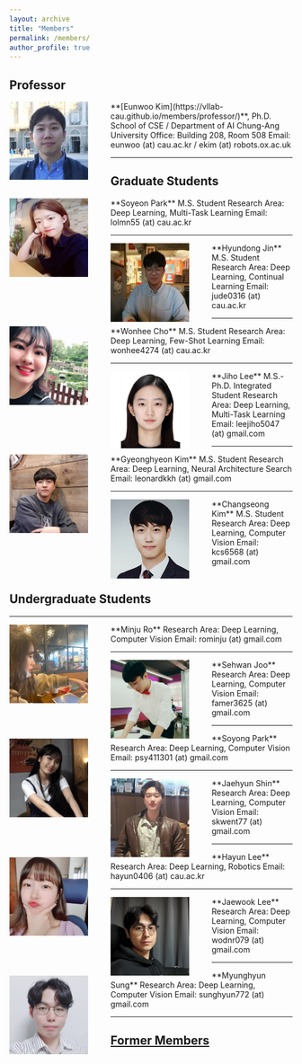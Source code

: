```yaml
---
layout: archive
title: "Members"
permalink: /members/
author_profile: true
---
```

## Professor
<img src='/images/IMG_6690_small.jpg' width="140" align="left" style="margin-right:40px">
**[Eunwoo Kim](https://vllab-cau.github.io/members/professor/)**, Ph.D.    
School of CSE / Department of AI       
Chung-Ang University         
Office: Building 208, Room 508   
Email: eunwoo (at) cau.ac.kr / ekim (at) robots.ox.ac.uk   

-----
## Graduate Students
<img src='/images/Soyeon Park.jpg' width="140" align="left" style="margin-right:40px">      
**Soyeon Park**      
M.S. Student      
Research Area: Deep Learning, Multi-Task Learning       
Email: lolmn55 (at) cau.ac.kr    

-----
<img src='/images/Hyundong Jin.jpg' width="140" align="left" style="margin-right:40px">      
**Hyundong Jin**    
M.S. Student      
Research Area: Deep Learning, Continual Learning       
Email: jude0316 (at) cau.ac.kr    

-----
<img src='/images/wonhee300.jpg' width="140" align="left" style="margin-right:40px">      
**Wonhee Cho**  
M.S. Student      
Research Area: Deep Learning, Few-Shot Learning        
Email: wonhee4274 (at) cau.ac.kr 

-----
<img src='/images/Jiho Lee.PNG' width="140" align="left" style="margin-right:40px">      
**Jiho Lee**       
M.S.-Ph.D. Integrated Student      
Research Area: Deep Learning, Multi-Task Learning            
Email: leejiho5047 (at) gmail.com      


-----
<img src='/images/Gyeonghyeon Kim.png' width="140" align="left" style="margin-right:40px">      
**Gyeonghyeon Kim**      
M.S. Student       
Research Area: Deep Learning, Neural Architecture Search       
Email: leonardkkh (at) gmail.com     


-----
<img src='/images/Changseong Kim.jpg' width="140" align="left" style="margin-right:40px">       
**Changseong Kim**      
M.S. Student   
Research Area: Deep Learning, Computer Vision           
Email: kcs6568 (at) gmail.com      <br><br>



## Undergraduate Students  

-----
<img src='/images/Minju Ro.png' width="140" align="left" style="margin-right:40px">       
**Minju Ro**       
Research Area: Deep Learning, Computer Vision           
Email: rominju (at) gmail.com   

-----
<img src='/images/Sehwan Joo.jpg' width="140" align="left" style="margin-right:40px">       
**Sehwan Joo**       
Research Area: Deep Learning, Computer Vision           
Email: famer3625 (at) gmail.com   

-----
<img src='/images/Soyong Park.jpg' width="140" align="left" style="margin-right:40px">       
**Soyong Park**       
Research Area: Deep Learning, Computer Vision           
Email: psy411301 (at) gmail.com  

-----
<img src='/images/Jaehyun Shin.jpg' width="140" align="left" style="margin-right:40px">       
**Jaehyun Shin**       
Research Area: Deep Learning, Computer Vision           
Email: skwent77 (at) gmail.com  

-----
<img src='/images/Hayun Lee.jpg' width="140" align="left" style="margin-right:40px">       
**Hayun Lee**       
Research Area: Deep Learning, Robotics           
Email: hayun0406 (at) cau.ac.kr


-----
<img src='/images/Jaewook Lee.jpg' width="140" align="left" style="margin-right:40px">       
**Jaewook Lee**       
Research Area: Deep Learning, Computer Vision           
Email: wodnr079 (at) gmail.com  


-----
<img src='/images/Myunghyun Sung.jpg' width="140" align="left" style="margin-right:40px">       
**Myunghyun Sung**       
Research Area: Deep Learning, Computer Vision           
Email: sunghyun772 (at) gmail.com  



------
## [Former Members](https://vllab-cau.github.io/alumni/)

